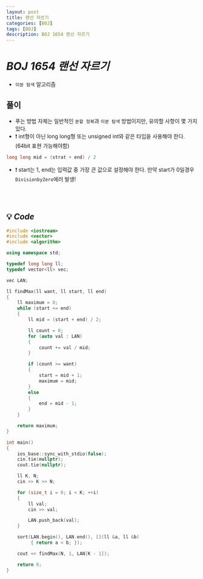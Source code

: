 ```yaml
---
layout: post
title: 랜선 자르기
categories: [BOJ]
tags: [BOJ]
description: BOJ 1654 랜선 자르기
---
```


# **_BOJ 1654 랜선 자르기_**

- `이분 탐색` 알고리즘

## 풀이

- 푸는 방법 자체는 일반적인 `분할 정복`과 `이분 탐색` 방법이지만, 유의할 사항이 몇 가지 있다.
- ❗️ int형이 아닌 long long형 또는 unsigned int와 같은 타입을 사용해야 한다. (64bit 표현 가능해야함)

```c++
long long mid = (strat + end) / 2
```

- ❗️ start는 1, end는 입력값 중 가장 큰 값으로 설정해야 한다. 만약 start가 0일경우 `DivisionbyZero`에러 발생!

<br><br/>

## 💡 **_Code_**

```c++
#include <iostream>
#include <vector>
#include <algorithm>

using namespace std;

typedef long long ll;
typedef vector<ll> vec;

vec LAN;

ll findMax(ll want, ll start, ll end)
{
    ll maximum = 0;
    while (start <= end)
    {
        ll mid = (start + end) / 2;

        ll count = 0;
        for (auto val : LAN)
        {
            count += val / mid;
        }

        if (count >= want)
        {
            start = mid + 1;
            maximum = mid;
        }
        else
        {
            end = mid - 1;
        }
    }

    return maximum;
}

int main()
{
    ios_base::sync_with_stdio(false);
    cin.tie(nullptr);
    cout.tie(nullptr);

    ll K, N;
    cin >> K >> N;

    for (size_t i = 0; i < K; ++i)
    {
        ll val;
        cin >> val;

        LAN.push_back(val);
    }

    sort(LAN.begin(), LAN.end(), [](ll &a, ll &b)
         { return a < b; });

    cout << findMax(N, 1, LAN[K - 1]);

    return 0;
}
```
